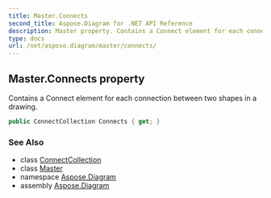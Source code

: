 ```yaml
---
title: Master.Connects
second_title: Aspose.Diagram for .NET API Reference
description: Master property. Contains a Connect element for each connection between two shapes in a drawing
type: docs
url: /net/aspose.diagram/master/connects/
---
```

## Master.Connects property

Contains a Connect element for each connection between two shapes in a drawing.

```csharp
public ConnectCollection Connects { get; }
```

### See Also

* class [ConnectCollection](../../connectcollection/)
* class [Master](../)
* namespace [Aspose.Diagram](../../master/)
* assembly [Aspose.Diagram](../../../)


